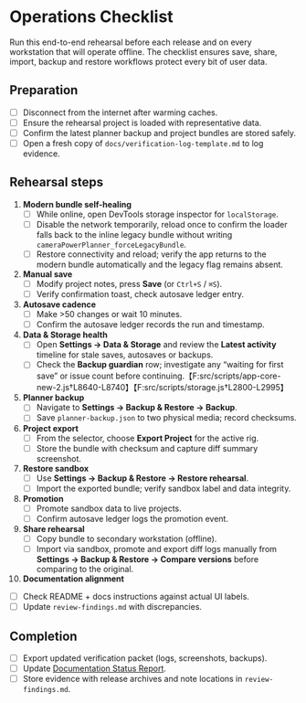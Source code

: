# Operations Checklist

Run this end-to-end rehearsal before each release and on every workstation that
will operate offline. The checklist ensures save, share, import, backup and
restore workflows protect every bit of user data.

## Preparation

- [ ] Disconnect from the internet after warming caches.
- [ ] Ensure the rehearsal project is loaded with representative data.
- [ ] Confirm the latest planner backup and project bundles are stored safely.
- [ ] Open a fresh copy of `docs/verification-log-template.md` to log evidence.

## Rehearsal steps

1. **Modern bundle self-healing**
   - [ ] While online, open DevTools storage inspector for `localStorage`.
   - [ ] Disable the network temporarily, reload once to confirm the loader falls back to the inline legacy bundle without writing `cameraPowerPlanner_forceLegacyBundle`.
   - [ ] Restore connectivity and reload; verify the app returns to the modern bundle automatically and the legacy flag remains absent.
2. **Manual save**
   - [ ] Modify project notes, press **Save** (or `Ctrl+S` / `⌘S`).
   - [ ] Verify confirmation toast, check autosave ledger entry.
3. **Autosave cadence**
   - [ ] Make >50 changes or wait 10 minutes.
   - [ ] Confirm the autosave ledger records the run and timestamp.
4. **Data & Storage health**
   - [ ] Open **Settings → Data & Storage** and review the **Latest activity** timeline for stale saves, autosaves or backups.
   - [ ] Check the **Backup guardian** row; investigate any “waiting for first save” or issue count before continuing.【F:src/scripts/app-core-new-2.js†L8640-L8740】【F:src/scripts/storage.js†L2800-L2995】
5. **Planner backup**
   - [ ] Navigate to **Settings → Backup & Restore → Backup**.
   - [ ] Save `planner-backup.json` to two physical media; record checksums.
6. **Project export**
   - [ ] From the selector, choose **Export Project** for the active rig.
   - [ ] Store the bundle with checksum and capture diff summary screenshot.
7. **Restore sandbox**
   - [ ] Use **Settings → Backup & Restore → Restore rehearsal**.
   - [ ] Import the exported bundle; verify sandbox label and data integrity.
8. **Promotion**
   - [ ] Promote sandbox data to live projects.
   - [ ] Confirm autosave ledger logs the promotion event.
9. **Share rehearsal**
   - [ ] Copy bundle to secondary workstation (offline).
   - [ ] Import via sandbox, promote and export diff logs manually from **Settings → Backup & Restore → Compare versions** before comparing to the original.
10. **Documentation alignment**
   - [ ] Check README + docs instructions against actual UI labels.
   - [ ] Update `review-findings.md` with discrepancies.

## Completion

- [ ] Export updated verification packet (logs, screenshots, backups).
- [ ] Update [Documentation Status Report](documentation-status-report-template.md).
- [ ] Store evidence with release archives and note locations in `review-findings.md`.
